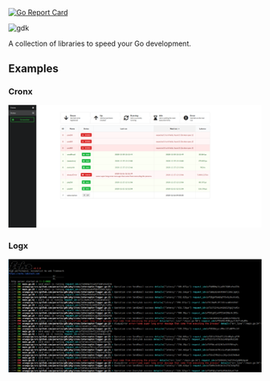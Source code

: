 [![Go Report Card](https://goreportcard.com/badge/github.com/peractio/gdk)](https://goreportcard.com/report/github.com/peractio/gdk)

![gdk](https://socialify.git.ci/peractio/gdk/image?description=1&font=Source%20Code%20Pro&language=1&owner=1&pattern=Circuit%20Board&theme=Light)

A collection of libraries to speed your Go development.

## Examples

### Cronx

![cronx](pkg/cronx/screenshot/4_status_page.png)

### Logx

![logx](pkg/logx/screenshot/1_log.png)
